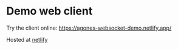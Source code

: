 # Demo web client

Try the client online: https://agones-websocket-demo.netlify.app/

Hosted at [netlify](https://app.netlify.com/sites/agones-websocket-demo/)

